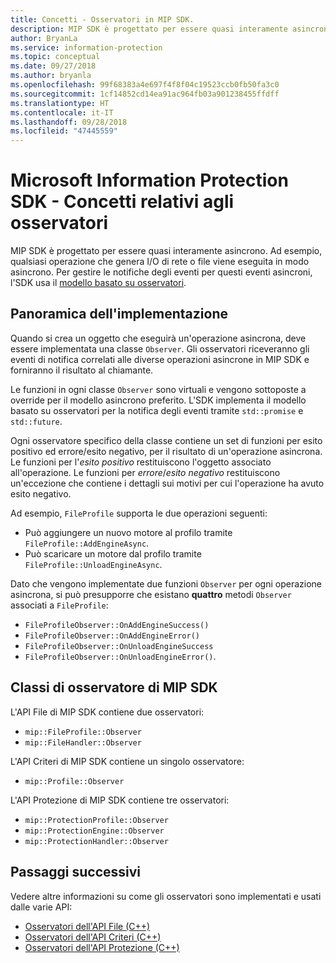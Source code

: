 ```yaml
---
title: Concetti - Osservatori in MIP SDK.
description: MIP SDK è progettato per essere quasi interamente asincrono. Questo articolo aiuterà a comprendere come gli osservatori vengono implementati e usati per l'asincronicità.
author: BryanLa
ms.service: information-protection
ms.topic: conceptual
ms.date: 09/27/2018
ms.author: bryanla
ms.openlocfilehash: 99f68383a4e697f4f8f04c19523ccb0fb50fa3c0
ms.sourcegitcommit: 1cf14852cd14ea91ac964fb03a901238455ffdff
ms.translationtype: HT
ms.contentlocale: it-IT
ms.lasthandoff: 09/28/2018
ms.locfileid: "47445559"
---
```

# <a name="microsoft-information-protection-sdk---observer-concepts"></a>Microsoft Information Protection SDK - Concetti relativi agli osservatori

MIP SDK è progettato per essere quasi interamente asincrono. Ad esempio, qualsiasi operazione che genera I/O di rete o file viene eseguita in modo asincrono. Per gestire le notifiche degli eventi per questi eventi asincroni, l'SDK usa il [modello basato su osservatori](https://wikipedia.org/wiki/Observer_pattern). 

## <a name="implementation-overview"></a>Panoramica dell'implementazione

Quando si crea un oggetto che eseguirà un'operazione asincrona, deve essere implementata una classe `Observer`. Gli osservatori riceveranno gli eventi di notifica correlati alle diverse operazioni asincrone in MIP SDK e forniranno il risultato al chiamante.

Le funzioni in ogni classe `Observer` sono virtuali e vengono sottoposte a override per il modello asincrono preferito. L'SDK implementa il modello basato su osservatori per la notifica degli eventi tramite `std::promise` e `std::future`.

Ogni osservatore specifico della classe contiene un set di funzioni per esito positivo ed errore/esito negativo, per il risultato di un'operazione asincrona. Le funzioni per l'*esito positivo* restituiscono l'oggetto associato all'operazione. Le funzioni per *errore*/*esito negativo* restituiscono un'eccezione che contiene i dettagli sui motivi per cui l'operazione ha avuto esito negativo.

Ad esempio, `FileProfile` supporta le due operazioni seguenti: 

- Può aggiungere un nuovo motore al profilo tramite `FileProfile::AddEngineAsync`. 
- Può scaricare un motore dal profilo tramite `FileProfile::UnloadEngineAsync`.

Dato che vengono implementate due funzioni `Observer` per ogni operazione asincrona, si può presupporre che esistano **quattro** metodi `Observer` associati a `FileProfile`: 

- `FileProfileObserver::OnAddEngineSuccess()`
- `FileProfileObserver::OnAddEngineError()`
- `FileProfileObserver::OnUnloadEngineSuccess`
- `FileProfileObserver::OnUnloadEngineError()`. 

## <a name="mip-sdk-observer-classes"></a>Classi di osservatore di MIP SDK

L'API File di MIP SDK contiene due osservatori:

* `mip::FileProfile::Observer`
* `mip::FileHandler::Observer`

L'API Criteri di MIP SDK contiene un singolo osservatore:

* `mip::Profile::Observer`

L'API Protezione di MIP SDK contiene tre osservatori:

* `mip::ProtectionProfile::Observer`
* `mip::ProtectionEngine::Observer`
* `mip::ProtectionHandler::Observer`

## <a name="next-steps"></a>Passaggi successivi

Vedere altre informazioni su come gli osservatori sono implementati e usati dalle varie API:

* [Osservatori dell'API File (C++)](concept-async-observers-file-cpp.md)
* [Osservatori dell'API Criteri (C++)](concept-async-observers-policy-cpp.md)
* [Osservatori dell'API Protezione (C++)](concept-async-observers-protection-cpp.md)
